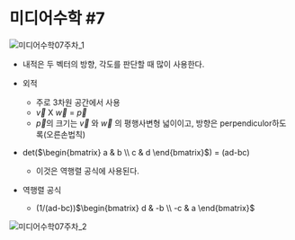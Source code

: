 # 미디어수학 #7

![미디어수학07주차_1](https://user-images.githubusercontent.com/11372675/148773726-82d73221-cf33-4496-8c22-cfbb84c0cd09.png)

- 내적은 두 벡터의 방향, 각도를 판단할 때 많이 사용한다.

- 외적
    - 주로 3차원 공간에서 사용
    - $\overrightarrow{v}$ X $\overrightarrow{w}$ = $\overrightarrow{p}$
    - $\overrightarrow{p}$의 크기는 $\overrightarrow{v}$ 와 $\overrightarrow{w}$ 의 평행사변형 넓이이고, 방향은 perpendiculor하도록(오른손법칙)

- det($\begin{bmatrix} a & b \\ c & d  \end{bmatrix}$) = (ad-bc)
    - 이것은 역행렬 공식에 사용된다.

- 역행렬 공식
    - (1/(ad-bc))$\begin{bmatrix} d & -b \\ -c & a  \end{bmatrix}$


![미디어수학07주차_2](https://user-images.githubusercontent.com/11372675/148773767-a2d9142d-1107-4411-9e4e-3f36d6875fe7.png)